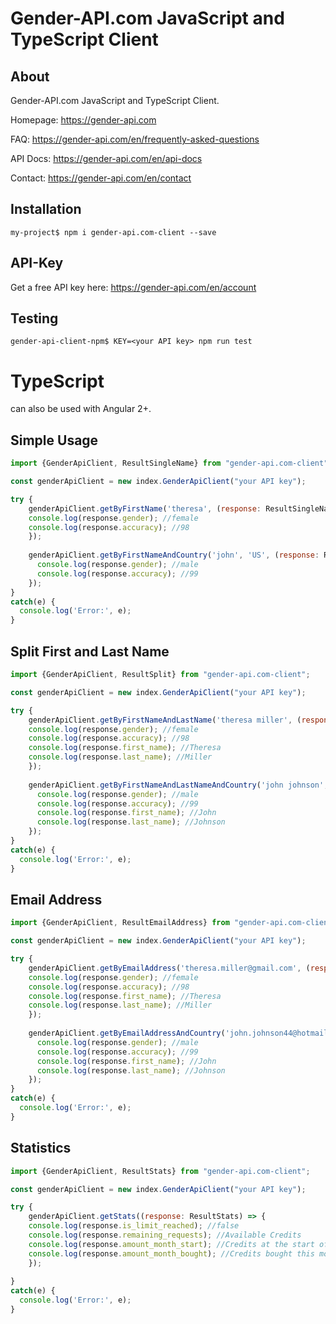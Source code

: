 Gender-API.com JavaScript and TypeScript Client
=========================

About
------------
Gender-API.com JavaScript and TypeScript Client.

Homepage: <https://gender-api.com>

FAQ: <https://gender-api.com/en/frequently-asked-questions>

API Docs: <https://gender-api.com/en/api-docs>

Contact: <https://gender-api.com/en/contact>

Installation
------------

```
my-project$ npm i gender-api.com-client --save
```

API-Key
-----------
Get a free API key here: <https://gender-api.com/en/account>

Testing
------------

```
gender-api-client-npm$ KEY=<your API key> npm run test
```

TypeScript
==========
can also be used with Angular 2+.

Simple Usage
---------

```js
import {GenderApiClient, ResultSingleName} from "gender-api.com-client";

const genderApiClient = new index.GenderApiClient("your API key");

try {
    genderApiClient.getByFirstName('theresa', (response: ResultSingleName) => {
    console.log(response.gender); //female
    console.log(response.accuracy); //98
    });
  
    genderApiClient.getByFirstNameAndCountry('john', 'US', (response: ResultSingleName) => {
      console.log(response.gender); //male
      console.log(response.accuracy); //99
    });
}
catch(e) {
  console.log('Error:', e);
}
````

Split First and Last Name
-------------------------

```js
import {GenderApiClient, ResultSplit} from "gender-api.com-client";

const genderApiClient = new index.GenderApiClient("your API key");

try {
    genderApiClient.getByFirstNameAndLastName('theresa miller', (response: ResultSplit) => {
    console.log(response.gender); //female
    console.log(response.accuracy); //98
    console.log(response.first_name); //Theresa
    console.log(response.last_name); //Miller
    });
  
    genderApiClient.getByFirstNameAndLastNameAndCountry('john johnson', 'US', (response: ResultSplit) => {
      console.log(response.gender); //male
      console.log(response.accuracy); //99
      console.log(response.first_name); //John
      console.log(response.last_name); //Johnson
    });
}
catch(e) {
  console.log('Error:', e);
}
````


Email Address
-------------------------

```js
import {GenderApiClient, ResultEmailAddress} from "gender-api.com-client";

const genderApiClient = new index.GenderApiClient("your API key");

try {
    genderApiClient.getByEmailAddress('theresa.miller@gmail.com', (response: ResultEmailAddress) => {
    console.log(response.gender); //female
    console.log(response.accuracy); //98
    console.log(response.first_name); //Theresa
    console.log(response.last_name); //Miller
    });
  
    genderApiClient.getByEmailAddressAndCountry('john.johnson44@hotmail.com', 'US', (response: ResultEmailAddress) => {
      console.log(response.gender); //male
      console.log(response.accuracy); //99
      console.log(response.first_name); //John
      console.log(response.last_name); //Johnson
    });
}
catch(e) {
  console.log('Error:', e);
}
````


Statistics
-------------------------

```js
import {GenderApiClient, ResultStats} from "gender-api.com-client";

const genderApiClient = new index.GenderApiClient("your API key");

try {
    genderApiClient.getStats((response: ResultStats) => {
    console.log(response.is_limit_reached); //false
    console.log(response.remaining_requests); //Available Credits
    console.log(response.amount_month_start); //Credits at the start of the month
    console.log(response.amount_month_bought); //Credits bought this month
    });
    
}
catch(e) {
  console.log('Error:', e);
}
````